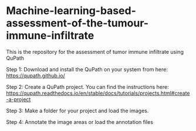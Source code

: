 # Machine-learning-based-assessment-of-the-tumour-immune-infiltrate
This is the repository for the assessment of tumor immune infiltrate using QuPath

Step 1: Download and install the QuPath on your system from here: https://qupath.github.io/

Step 2: Create a QuPath project. You can find the instructions here: https://qupath.readthedocs.io/en/stable/docs/tutorials/projects.html#create-a-project

Step 3: Make a folder for your project and load the images.

Step 4: Annotate the image areas or load the annotation files
